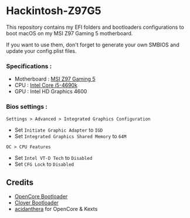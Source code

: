 # Hackintosh-Z97G5

This repository contains my EFI folders and bootloaders configurations to boot macOS on my MSI Z97 Gaming 5 motherboard.

If you want to use them, don't forget to generate your own SMBIOS and update your config.plist files.

### Specifications :

- Motherboard : [MSI Z97 Gaming 5](https://msi.com/Motherboard/z97-gaming-5.html)
- CPU : [Intel Core i5-4690k](https://ark.intel.com/content/www/us/en/ark/products/80811/intel-core-i5-4690k-processor-6m-cache-up-to-3-90-ghz.html)
- GPU : Intel HD Graphics 4600

### Bios settings :

`Settings > Advanced > Integrated Graphics Configuration`

- Set `Initiate Graphic Adapter` to `IGD`
- Set `Integrated Graphics Shared Memory` to `64M`

`OC > CPU Features`

- Set `Intel VT-D Tech` to `Disabled`
- Set `CFG Lock` to `Disabled`

## Credits

- [OpenCore Bootloader](https://github.com/acidanthera/OpenCorePkg)
- [Clover Bootloader](https://github.com/CloverHackyColor/CloverBootloader)
- [acidanthera](https://github.com/acidanthera) for OpenCore & Kexts
